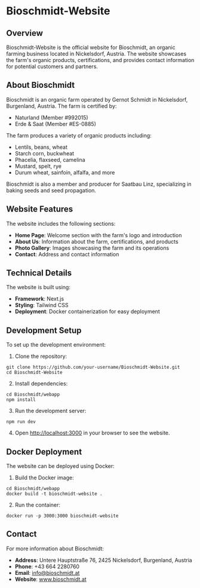 # Bioschmidt-Website

## Overview
Bioschmidt-Website is the official website for Bioschmidt, an organic farming business located in Nickelsdorf, Austria. The website showcases the farm's organic products, certifications, and provides contact information for potential customers and partners.

## About Bioschmidt
Bioschmidt is an organic farm operated by Gernot Schmidt in Nickelsdorf, Burgenland, Austria. The farm is certified by:
- Naturland (Member #992015)
- Erde & Saat (Member #ES-0885)

The farm produces a variety of organic products including:
- Lentils, beans, wheat
- Starch corn, buckwheat
- Phacelia, flaxseed, camelina
- Mustard, spelt, rye
- Durum wheat, sainfoin, alfalfa, and more

Bioschmidt is also a member and producer for Saatbau Linz, specializing in baking seeds and seed propagation.

## Website Features
The website includes the following sections:
- **Home Page**: Welcome section with the farm's logo and introduction
- **About Us**: Information about the farm, certifications, and products
- **Photo Gallery**: Images showcasing the farm and its operations
- **Contact**: Address and contact information

## Technical Details
The website is built using:
- **Framework**: Next.js
- **Styling**: Tailwind CSS
- **Deployment**: Docker containerization for easy deployment

## Development Setup
To set up the development environment:

1. Clone the repository:
```
git clone https://github.com/your-username/Bioschmidt-Website.git
cd Bioschmidt-Website
```

2. Install dependencies:
```
cd Bioschmidt/webapp
npm install
```

3. Run the development server:
```
npm run dev
```

4. Open [http://localhost:3000](http://localhost:3000) in your browser to see the website.

## Docker Deployment
The website can be deployed using Docker:

1. Build the Docker image:
```
cd Bioschmidt/webapp
docker build -t bioschmidt-website .
```

2. Run the container:
```
docker run -p 3000:3000 bioschmidt-website
```

## Contact
For more information about Bioschmidt:
- **Address**: Untere Hauptstraße 76, 2425 Nickelsdorf, Burgenland, Austria
- **Phone**: +43 664 2280760
- **Email**: info@bioschmidt.at
- **Website**: www.bioschmidt.at
